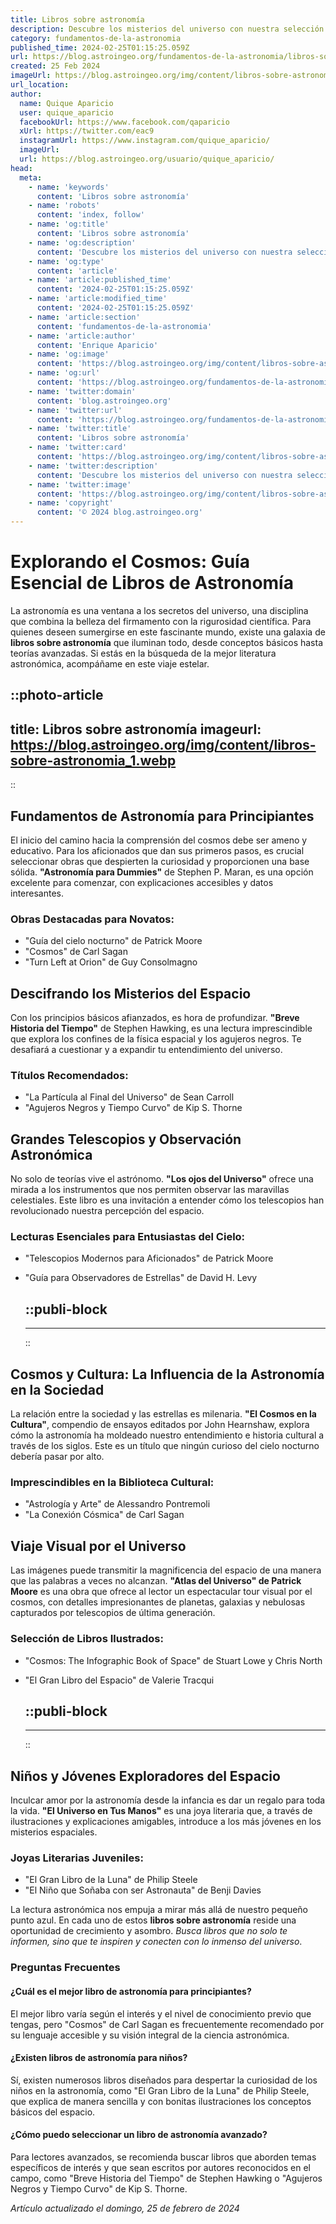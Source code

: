 ```yaml
---
title: Libros sobre astronomía
description: Descubre los misterios del universo con nuestra selección de libros de astronomía. Expertos y aficionados encontrarán aquí su guía al cosmos.
category: fundamentos-de-la-astronomia
published_time: 2024-02-25T01:15:25.059Z
url: https://blog.astroingeo.org/fundamentos-de-la-astronomia/libros-sobre-astronomia
created: 25 Feb 2024
imageUrl: https://blog.astroingeo.org/img/content/libros-sobre-astronomia_1.webp
url_location:
author:
  name: Quique Aparicio
  user: quique_aparicio
  facebookUrl: https://www.facebook.com/qaparicio
  xUrl: https://twitter.com/eac9
  instagramUrl: https://www.instagram.com/quique_aparicio/
  imageUrl: 
  url: https://blog.astroingeo.org/usuario/quique_aparicio/
head:
  meta:
    - name: 'keywords'
      content: 'Libros sobre astronomía'
    - name: 'robots'
      content: 'index, follow'
    - name: 'og:title'
      content: 'Libros sobre astronomía'
    - name: 'og:description'
      content: 'Descubre los misterios del universo con nuestra selección de libros de astronomía. Expertos y aficionados encontrarán aquí su guía al cosmos.'
    - name: 'og:type'
      content: 'article'
    - name: 'article:published_time'
      content: '2024-02-25T01:15:25.059Z'
    - name: 'article:modified_time'
      content: '2024-02-25T01:15:25.059Z'
    - name: 'article:section'
      content: 'fundamentos-de-la-astronomia'
    - name: 'article:author'
      content: 'Enrique Aparicio'
    - name: 'og:image'
      content: 'https://blog.astroingeo.org/img/content/libros-sobre-astronomia_1.webp'
    - name: 'og:url'
      content: 'https://blog.astroingeo.org/fundamentos-de-la-astronomia/libros-sobre-astronomia'
    - name: 'twitter:domain'
      content: 'blog.astroingeo.org'
    - name: 'twitter:url'
      content: 'https://blog.astroingeo.org/fundamentos-de-la-astronomia/libros-sobre-astronomia'
    - name: 'twitter:title'
      content: 'Libros sobre astronomía'
    - name: 'twitter:card'
      content: 'https://blog.astroingeo.org/img/content/libros-sobre-astronomia_1.webp'
    - name: 'twitter:description'
      content: 'Descubre los misterios del universo con nuestra selección de libros de astronomía. Expertos y aficionados encontrarán aquí su guía al cosmos.'
    - name: 'twitter:image'
      content: 'https://blog.astroingeo.org/img/content/libros-sobre-astronomia_1.webp'
    - name: 'copyright'
      content: '© 2024 blog.astroingeo.org'
---
```

# Explorando el Cosmos: Guía Esencial de Libros de Astronomía

La astronomía es una ventana a los secretos del universo, una disciplina que combina la belleza del firmamento con la rigurosidad científica. Para quienes deseen sumergirse en este fascinante mundo, existe una galaxia de **libros sobre astronomía** que iluminan todo, desde conceptos básicos hasta teorías avanzadas. Si estás en la búsqueda de la mejor literatura astronómica, acompáñame en este viaje estelar.


::photo-article
---
title: Libros sobre astronomía
imageurl: https://blog.astroingeo.org/img/content/libros-sobre-astronomia_1.webp
---
::


## Fundamentos de Astronomía para Principiantes
El inicio del camino hacia la comprensión del cosmos debe ser ameno y educativo. Para los aficionados que dan sus primeros pasos, es crucial seleccionar obras que despierten la curiosidad y proporcionen una base sólida. **"Astronomía para Dummies"** de Stephen P. Maran, es una opción excelente para comenzar, con explicaciones accesibles y datos interesantes.

### Obras Destacadas para Novatos:
- "Guía del cielo nocturno" de Patrick Moore
- "Cosmos" de Carl Sagan
- "Turn Left at Orion" de Guy Consolmagno

## Descifrando los Misterios del Espacio
Con los principios básicos afianzados, es hora de profundizar. **"Breve Historia del Tiempo"** de Stephen Hawking, es una lectura imprescindible que explora los confines de la física espacial y los agujeros negros. Te desafiará a cuestionar y a expandir tu entendimiento del universo.

### Títulos Recomendados:
- "La Partícula al Final del Universo" de Sean Carroll
- "Agujeros Negros y Tiempo Curvo" de Kip S. Thorne

## Grandes Telescopios y Observación Astronómica
No solo de teorías vive el astrónomo. **"Los ojos del Universo"** ofrece una mirada a los instrumentos que nos permiten observar las maravillas celestiales. Este libro es una invitación a entender cómo los telescopios han revolucionado nuestra percepción del espacio.

### Lecturas Esenciales para Entusiastas del Cielo:
- "Telescopios Modernos para Aficionados" de Patrick Moore
- "Guía para Observadores de Estrellas" de David H. Levy


  ::publi-block
  ---
  ---
  ::
  
  
## Cosmos y Cultura: La Influencia de la Astronomía en la Sociedad
La relación entre la sociedad y las estrellas es milenaria. **"El Cosmos en la Cultura"**, compendio de ensayos editados por John Hearnshaw, explora cómo la astronomía ha moldeado nuestro entendimiento e historia cultural a través de los siglos. Este es un título que ningún curioso del cielo nocturno debería pasar por alto.

### Imprescindibles en la Biblioteca Cultural:
- "Astrología y Arte" de Alessandro Pontremoli
- "La Conexión Cósmica" de Carl Sagan

## Viaje Visual por el Universo
Las imágenes puede transmitir la magnificencia del espacio de una manera que las palabras a veces no alcanzan. **"Atlas del Universo" de Patrick Moore** es una obra que ofrece al lector un espectacular tour visual por el cosmos, con detalles impresionantes de planetas, galaxias y nebulosas capturados por telescopios de última generación.

### Selección de Libros Ilustrados:
- "Cosmos: The Infographic Book of Space" de Stuart Lowe y Chris North
- "El Gran Libro del Espacio" de Valerie Tracqui


  ::publi-block
  ---
  ---
  ::
  
  
## Niños y Jóvenes Exploradores del Espacio
Inculcar amor por la astronomía desde la infancia es dar un regalo para toda la vida. **"El Universo en Tus Manos"** es una joya literaria que, a través de ilustraciones y explicaciones amigables, introduce a los más jóvenes en los misterios espaciales.

### Joyas Literarias Juveniles:
- "El Gran Libro de la Luna" de Philip Steele
- "El Niño que Soñaba con ser Astronauta" de Benji Davies

La lectura astronómica nos empuja a mirar más allá de nuestro pequeño punto azul. En cada uno de estos **libros sobre astronomía** reside una oportunidad de crecimiento y asombro. *Busca libros que no solo te informen, sino que te inspiren y conecten con lo inmenso del universo*. 

### Preguntas Frecuentes

#### ¿Cuál es el mejor libro de astronomía para principiantes?
El mejor libro varía según el interés y el nivel de conocimiento previo que tengas, pero "Cosmos" de Carl Sagan es frecuentemente recomendado por su lenguaje accesible y su visión integral de la ciencia astronómica.

#### ¿Existen libros de astronomía para niños?
Sí, existen numerosos libros diseñados para despertar la curiosidad de los niños en la astronomía, como "El Gran Libro de la Luna" de Philip Steele, que explica de manera sencilla y con bonitas ilustraciones los conceptos básicos del espacio.

#### ¿Cómo puedo seleccionar un libro de astronomía avanzado?
Para lectores avanzados, se recomienda buscar libros que aborden temas específicos de interés y que sean escritos por autores reconocidos en el campo, como "Breve Historia del Tiempo" de Stephen Hawking o "Agujeros Negros y Tiempo Curvo" de Kip S. Thorne.

_Artículo actualizado el domingo, 25 de febrero de 2024_